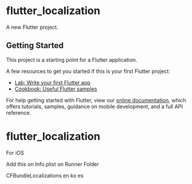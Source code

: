 # flutter_localization

A new Flutter project.

## Getting Started

This project is a starting point for a Flutter application.

A few resources to get you started if this is your first Flutter project:

- [Lab: Write your first Flutter app](https://flutter.dev/docs/get-started/codelab)
- [Cookbook: Useful Flutter samples](https://flutter.dev/docs/cookbook)

For help getting started with Flutter, view our
[online documentation](https://flutter.dev/docs), which offers tutorials,
samples, guidance on mobile development, and a full API reference.
# flutter_localization

For iOS 

Add this on Info.plist on Runner Folder

<key>CFBundleLocalizations</key>
<array>
  <string>en</string>
  <string>ko</string>
  <string>es</string>
</array>
